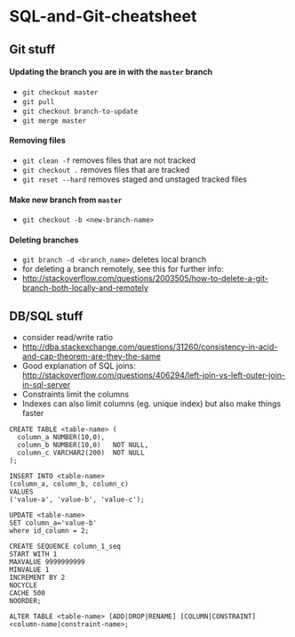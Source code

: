 # SQL-and-Git-cheatsheet

## Git stuff

#### Updating the branch you are in with the `master` branch
* `git checkout master`
* `git pull`
* `git checkout branch-to-update`
* `git merge master`

#### Removing files
* `git clean -f` removes files that are not tracked
* `git checkout .` removes files that are tracked
* `git reset --hard` removes staged and unstaged tracked files

#### Make new branch from `master`
* `git checkout -b <new-branch-name>`

#### Deleting branches
* `git branch -d <branch_name>` deletes local branch
* for deleting a branch remotely, see this for further info:
 * http://stackoverflow.com/questions/2003505/how-to-delete-a-git-branch-both-locally-and-remotely

## DB/SQL stuff

* consider read/write ratio
* http://dba.stackexchange.com/questions/31260/consistency-in-acid-and-cap-theorem-are-they-the-same
* Good explanation of SQL joins: http://stackoverflow.com/questions/406294/left-join-vs-left-outer-join-in-sql-server
* Constraints limit the columns
* Indexes can also limit columns (eg. unique index) but also make things faster

```
CREATE TABLE <table-name> (
  column_a NUMBER(10,0),
  column_b NUMBER(10,0)   NOT NULL,
  column_c VARCHAR2(200)  NOT NULL
);
```

```
INSERT INTO <table-name>
(column_a, column_b, column_c)
VALUES
('value-a', 'value-b', 'value-c');
```

```
UPDATE <table-name>
SET column_a='value-b'
where id_column = 2;
```

```
CREATE SEQUENCE column_1_seq
START WITH 1
MAXVALUE 9999999999
MINVALUE 1
INCREMENT BY 2
NOCYCLE
CACHE 500
NOORDER;
```

```
ALTER TABLE <table-name> [ADD|DROP|RENAME] [COLUMN|CONSTRAINT] <column-name|constraint-name>;
```

